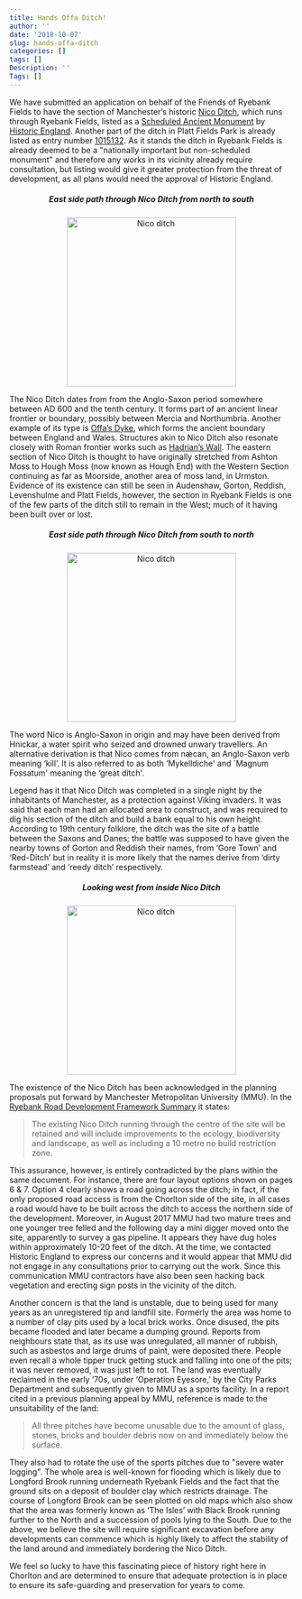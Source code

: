 ```yaml
---
title: Hands Offa Ditch!
author: ''
date: '2018-10-07'
slug: hands-offa-ditch
categories: []
tags: []
Description: ''
Tags: []
---
```


We have submitted an application on behalf of the Friends of Ryebank Fields to have the section of Manchester’s historic [Nico Ditch](http://www.bbc.co.uk/manchester/content/articles/2008/08/01/010808_nico_ditch_feature.shtml), which runs through Ryebank Fields, listed as a [Scheduled Ancient Monument](https://historicengland.org.uk/listing/what-is-designation/scheduled-monuments/) by [Historic England](https://historicengland.org.uk). Another part of the ditch in Platt Fields Park is already listed as entry number [1015132](https://historicengland.org.uk/listing/the-list/list-entry/1015132). As it stands the ditch in Ryebank Fields is already deemed to be a "nationally important but non-scheduled monument" and therefore any works in its vicinity already require consultation, but listing would give it greater protection from the threat of development, as all plans would need the approval of Historic England. 

<div align="center"> <h5>East side path through Nico Ditch from north to south</h5> <p><img src="/post/2018-10-07-hands-offa-ditch_files/nico_ditch_5.png" alt="Nico ditch" width="300px"></p></div>

The Nico Ditch dates from from the Anglo-Saxon period somewhere between AD 600 and the tenth century. It forms part of an ancient linear frontier or boundary, possibly between Mercia and Northumbria. Another example of its type is [Offa’s Dyke](https://www.english-heritage.org.uk/visit/places/offas-dyke/), which forms the ancient boundary between England and Wales. Structures akin to Nico Ditch also resonate closely with Roman frontier works such as [Hadrian’s Wall](https://www.english-heritage.org.uk/visit/places/hadrians-wall/). The eastern section of Nico Ditch is thought to have originally stretched from Ashton Moss to Hough Moss (now known as Hough End) with the Western Section continuing as far as Moorside, another area of moss land, in Urmston. Evidence of its existence can still be seen in Audenshaw, Gorton, Reddish, Levenshulme and Platt Fields, however, the section in Ryebank Fields is one of the few parts of the ditch still to remain in the West; much of it having been built over or lost.

<div align="center"> <h5>East side path through Nico Ditch from south to north</h5> <p><img src="/post/2018-10-07-hands-offa-ditch_files/nico_ditch_6.png" alt="Nico ditch" width="300px"></p></div>

The word Nico is Anglo-Saxon in origin and may have been derived from Hnickar, a water spirit who seized and drowned unwary travellers. An alternative derivation is that Nico comes from nǽcan, an Anglo-Saxon verb meaning ‘kill’. It is also referred to as both ‘Mykelldiche' and `Magnum Fossatum' meaning the ‘great ditch'.

Legend has it that Nico Ditch was completed in a single night by the inhabitants of Manchester, as a protection against Viking invaders. It was said that each man had an allocated area to construct, and was required to dig his section of the ditch and build a bank equal to his own height. According to 19th century folklore, the ditch was the site of a battle between the Saxons and Danes; the battle was supposed to have given the nearby towns of Gorton and Reddish their names, from ‘Gore Town’ and ‘Red-Ditch’ but in reality it is more likely that the names derive from ‘dirty farmstead’ and ‘reedy ditch’ respectively.

<div align="center"> <h5>Looking west from inside Nico Ditch</h5> <p><img src="/post/2018-10-07-hands-offa-ditch_files/nico_ditch_8.png" alt="Nico ditch" width="300px"></p></div>

The existence of the Nico Ditch has been acknowledged in the planning proposals put forward by Manchester Metropolitan University (MMU). In the [Ryebank Road Development Framework Summary](http://www.manchester.gov.uk/download/downloads/id/25340/ryebank_road_development_framework_summary_2017.pdf) it states:

> The existing Nico Ditch running through the centre of the site will be retained and will include improvements to the ecology, biodiversity and landscape, as well as including a 10 metre no build restriction zone.

This assurance, however, is entirely contradicted by the plans within the same document. For instance, there are four layout options shown on pages 6 & 7. Option 4 clearly shows a road going across the ditch; in fact, if the only proposed road access is from the Chorlton side of the site, in all cases a road would have to be built across the ditch to access the northern side of the development. Moreover, in August  2017 MMU had two mature trees and one younger tree felled and the following day a mini digger moved onto the site, apparently to survey a gas pipeline. It appears they have dug holes within approximately 10-20 feet of the ditch. At the time, we contacted Historic England to express our concerns and it would appear that MMU did not engage in any consultations prior to carrying out the work. Since this communication MMU contractors have also been seen hacking back vegetation and erecting sign posts in the vicinity of the ditch. 

Another concern is that the land is unstable, due to being used for many years as an unregistered tip and landfill site. Formerly the area was home to a number of clay pits used by a local brick works. Once disused, the pits became flooded and later became a dumping ground. Reports from neighbours state that, as its use was unregulated, all manner of rubbish, such as asbestos and large drums of paint, were deposited there. People even recall a whole tipper truck getting stuck and falling into one of the pits; it was never removed, it was just left to rot. The land was eventually reclaimed in the early ‘70s, under ‘Operation Eyesore,’ by the City Parks Department and subsequently given to MMU as a sports facility. In a report cited in a previous planning appeal by MMU, reference is made to the unsuitability of the land:

> All three pitches have become unusable due to the amount of glass, stones, bricks and boulder debris now on and immediately below the surface.

They also had to rotate the use of the sports pitches due to "severe water logging". The whole area is well-known for flooding which is likely due to Longford Brook running underneath Ryebank Fields and the fact that the ground sits on a deposit of boulder clay which restricts drainage. The course of Longford Brook can be seen plotted on old maps which also show that the area was formerly known as ‘The Isles’ with Black Brook running further to the North and a succession of pools lying to the South. 
Due to the above, we believe the site will require significant excavation before any developments can commence which is highly likely to affect the stability of the land around and immediately bordering the Nico Ditch.

We feel so lucky to have this fascinating piece of history right here in Chorlton and are determined to ensure that adequate protection is in place to ensure its safe-guarding and preservation for years to come.